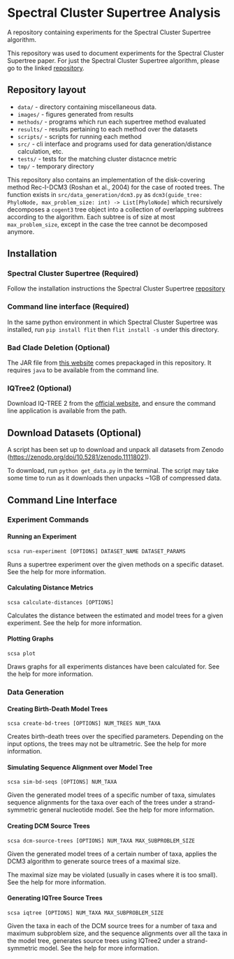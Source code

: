 # Spectral Cluster Supertree Analysis

A repository containing experiments for the Spectral Cluster Supertree algorithm.

This repository was used to document experiments for the Spectral Cluster Supertree paper. For just the Spectral Cluster Supertree algorithm, please go to the linked [repository](https://github.com/rmcar17/SpectralClusterSupertree).

## Repository layout

- `data/` - directory containing miscellaneous data.
- `images/` - figures generated from results
- `methods/` - programs which run each supertree method evaluated
- `results/` - results pertaining to each method over the datasets
- `scripts/` - scripts for running each method
- `src/` - cli interface and programs used for data generation/distance calculation, etc.
- `tests/` - tests for the matching cluster distacnce metric
- `tmp/` - temporary directory

This repository also contains an implementation of the disk-covering method Rec-I-DCM3 (Roshan et al., 2004) for the case of rooted trees.
The function exists in `src/data_generation/dcm3.py` as `dcm3(guide_tree: PhyloNode, max_problem_size: int) -> List[PhyloNode]` which recursively
decomposes a `cogent3` tree object into a collection of overlapping subtrees according to the algorithm. Each subtree is of size at most `max_problem_size`,
except in the case the tree cannot be decomposed anymore.

## Installation

### Spectral Cluster Supertree (Required)

Follow the installation instructions the Spectral Cluster Supertree [repository](https://github.com/rmcar17/SpectralClusterSupertree)

### Command line interface (Required)

In the same python environment in which Spectral Cluster Supertree was installed, run ``pip install flit`` then ``flit install -s`` under this directory.

### Bad Clade Deletion (Optional)

The JAR file from [this website](https://bio.informatik.uni-jena.de/software/bcd/) comes prepackaged in this repository. It requires `java` to be available from the command line.

### IQTree2 (Optional)

Download IQ-TREE 2 from the [official website](http://www.iqtree.org/), and ensure the command line application is available from the path.

## Download Datasets (Optional)

A script has been set up to download and unpack all datasets from Zenodo (<https://zenodo.org/doi/10.5281/zenodo.11118021>).

To download, run `python get_data.py` in the terminal. The script may take some time to run as it downloads then unpacks ~1GB of compressed data.

## Command Line Interface

### Experiment Commands

#### Running an Experiment

`scsa run-experiment [OPTIONS] DATASET_NAME DATASET_PARAMS`

Runs a supertree experiment over the given methods on a specific dataset. See the help for more information.

#### Calculating Distance Metrics

`scsa calculate-distances [OPTIONS]`

Calculates the distance between the estimated and model trees for a given experiment. See the help for more information.

#### Plotting Graphs

`scsa plot`

Draws graphs for all experiments distances have been calculated for. See the help for more information.

### Data Generation

#### Creating Birth-Death Model Trees

`scsa create-bd-trees [OPTIONS] NUM_TREES NUM_TAXA`

Creates birth-death trees over the specified parameters. Depending on the input options, the trees may not be ultrametric. See the help for more information.

#### Simulating Sequence Alignment over Model Tree

`scsa sim-bd-seqs [OPTIONS] NUM_TAXA`

Given the generated model trees of a specific number of taxa, simulates
sequence alignments for the taxa over each of the trees under a
strand-symmetric general nucleotide model. See the help for more
information.

#### Creating DCM Source Trees

`scsa dcm-source-trees [OPTIONS] NUM_TAXA MAX_SUBPROBLEM_SIZE`

Given the generated model trees of a certain number of taxa, applies
the DCM3 algorithm to generate source trees of a maximal size.

The maximal size may be violated (usually in cases where it is too small). See the help for more information.

#### Generating IQTree Source Trees

`scsa iqtree [OPTIONS] NUM_TAXA MAX_SUBPROBLEM_SIZE`

 Given the taxa in each of the DCM source trees for a number of taxa and
maximum subproblem size, and the sequence alignments over all the taxa in
the model tree, generates source trees using IQTree2 under a strand-
symmetric model. See the help for more information.
